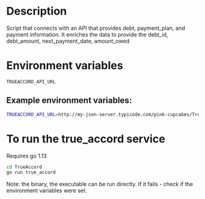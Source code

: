 # Description
Script that connects with an API that provides debt, payment_plan, and payment information. It enriches the data to provide the debt_id, debt_amount, next_payment_date, amount_owed

# Environment variables
```TRUEACCORD_API_URL```

## Example environment variables:
```bash
TRUEACCORD_API_URL=http://my-json-server.typicode.com/pink-cupcakes/TrueAccord
```

# To run the true_accord service
Requires go 1.13
```bash
cd TrueAccord
go run true_accord
```
Note: the binary, the executable can be run directly. If it fails - check if the environment variables were set.